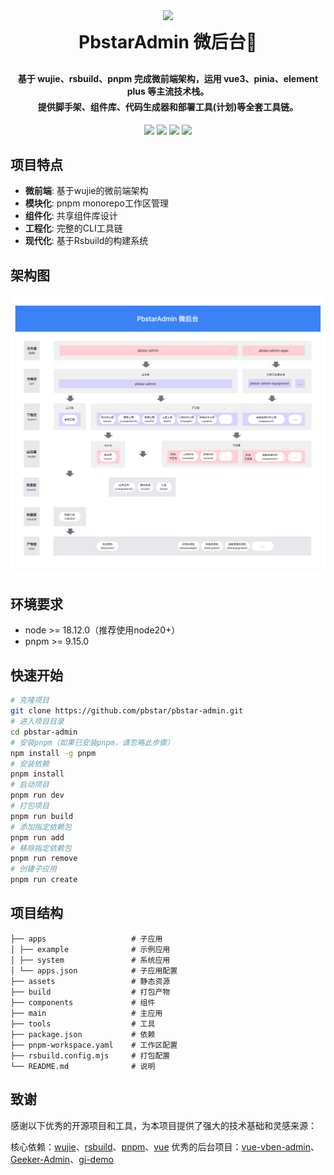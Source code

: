 <div align="center">
    <img src="https://github.com/pbstar/pbstar-admin/blob/main/main/src/assets/imgs/logo-w.png" height="80px">
    <h1 style="margin-bottom:30px;margin-top:10px; font-weight: bold;">PbstarAdmin 微后台🎉</h1>
    <h4>
        <div style="margin-bottom:5px;">基于 wujie、rsbuild、pnpm 完成微前端架构，运用 vue3、pinia、element plus 等主流技术栈。</div>
        <div style="margin-bottom:0;">提供脚手架、组件库、代码生成器和部署工具(计划)等全套工具链。</div>
    </h4>
</div>

<p align="center">
	<a href="https://github.com/pbstar/pbstar-admin/blob/main/LICENSE"><img src="https://img.shields.io/github/license/mashape/apistatus.svg"></a>
    <a href="http://pbstar-admin-docs.pbstar.cn/"><img src="https://img.shields.io/badge/官方文档-5672CD?style=flat"></a>
    <a href="http://pbstar-admin.pbstar.cn/"><img src="https://img.shields.io/badge/在线演示-FF5722?style=flat"></a>
    <a href="https://github.com/pbstar/pbstar-admin"><img src="https://img.shields.io/badge/WeChat-P24612582-brightgreen.svg"></a>
</p>

## 项目特点

- **微前端**: 基于wujie的微前端架构
- **模块化**: pnpm monorepo工作区管理
- **组件化**: 共享组件库设计
- **工程化**: 完整的CLI工具链
- **现代化**: 基于Rsbuild的构建系统

## 架构图

![架构图](https://github.com/pbstar/pbstar-admin-docs/blob/main/public/architecture.png)

## 环境要求

- node >= 18.12.0（推荐使用node20+）
- pnpm >= 9.15.0

## 快速开始

```bash
# 克隆项目
git clone https://github.com/pbstar/pbstar-admin.git
# 进入项目目录
cd pbstar-admin
# 安装pnpm（如果已安装pnpm，请忽略此步骤）
npm install -g pnpm
# 安装依赖
pnpm install
# 启动项目
pnpm run dev
# 打包项目
pnpm run build
# 添加指定依赖包
pnpm run add
# 移除指定依赖包
pnpm run remove
# 创建子应用
pnpm run create
```

## 项目结构

```
├── apps                   # 子应用
│ ├── example              # 示例应用
│ ├── system               # 系统应用
│ └── apps.json            # 子应用配置
├── assets                 # 静态资源
├── build                  # 打包产物
├── components             # 组件
├── main                   # 主应用
├── tools                  # 工具
├── package.json           # 依赖
├── pnpm-workspace.yaml    # 工作区配置
├── rsbuild.config.mjs     # 打包配置
└── README.md              # 说明
```

## 致谢

感谢以下优秀的开源项目和工具，为本项目提供了强大的技术基础和灵感来源：

核心依赖：[wujie](https://github.com/Tencent/wujie)、[rsbuild](https://github.com/web-infra-dev/rsbuild)、[pnpm](https://github.com/pnpm/pnpm)、[vue](https://github.com/vuejs/core)
优秀的后台项目：[vue-vben-admin](https://github.com/vbenjs/vue-vben-admin)、[Geeker-Admin](https://github.com/HalseySpicy/Geeker-Admin)、[gi-demo](https://github.com/lin-97/gi-demo)
